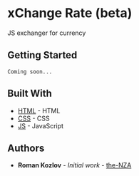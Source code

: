 # xChange Rate (beta)

JS exchanger for currency

## Getting Started
```
Coming soon...
```

## Built With

* [HTML](http://www.dropwizard.io/1.0.2/docs/) - HTML
* [CSS](https://maven.apache.org/) - CSS
* [JS](https://rometools.github.io/rome/) - JavaScript


## Authors

* **Roman Kozlov** - *Initial work* - [the-NZA](https://github.com/the-NZA)

